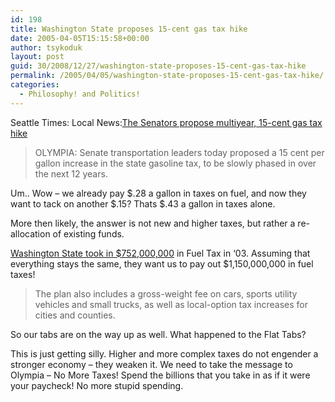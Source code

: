```yaml
---
id: 198
title: Washington State proposes 15-cent gas tax hike
date: 2005-04-05T15:15:58+00:00
author: tsykoduk
layout: post
guid: 30/2008/12/27/washington-state-proposes-15-cent-gas-tax-hike
permalink: /2005/04/05/washington-state-proposes-15-cent-gas-tax-hike/
categories:
  - Philosophy! and Politics!
---
```

Seattle Times: Local News:<a href="http://seattletimes.nwsource.com/html/localnews/2002230443_webtaxhike04.html">The  Senators propose multiyear, 15-cent gas tax hike</a>
<blockquote><span class="caps">OLYMPIA: </span> Senate transportation leaders today proposed a 15 cent per gallon increase in the state gasoline tax, to be slowly phased in over the next 12 years.</blockquote>
Um.. Wow – we already pay $.28 a gallon in taxes on fuel, and now they want to tack on another $.15? Thats $.43 a gallon in taxes alone.

More then likely, the answer is not new and higher taxes, but rather a re-allocation of existing funds.

<a href="http://dor.wa.gov/Docs/Pubs/ExciseTax/FilTaxReturn/MajorTaxes.htm">Washington State took in $752,000,000</a> in Fuel Tax in ‘03. Assuming that everything stays the same, they want us to pay out $1,150,000,000 in fuel taxes!
<blockquote>The plan also includes a gross-weight fee on cars, sports utility vehicles and small trucks, as well as local-option tax increases for cities and counties.</blockquote>
So our tabs are on the way up as well. What happened to the Flat Tabs?

This is just getting silly. Higher and more complex taxes do not engender a stronger economy – they weaken it. We need to take the message to Olympia – No More Taxes! Spend the billions that you take in as if it were your paycheck! No more stupid spending.